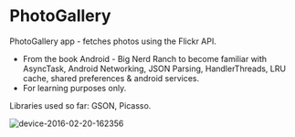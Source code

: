 # PhotoGallery
PhotoGallery app - fetches photos using the Flickr API.

- From the book Android - Big Nerd Ranch to become familiar with AsyncTask, Android Networking, JSON Parsing, HandlerThreads, LRU cache, shared preferences & android services.
- For learning purposes only.

Libraries used so far: GSON, Picasso.


![device-2016-02-20-162356](https://cloud.githubusercontent.com/assets/17349825/13195511/97a57e26-d7cd-11e5-9d59-c748038d8301.png)



